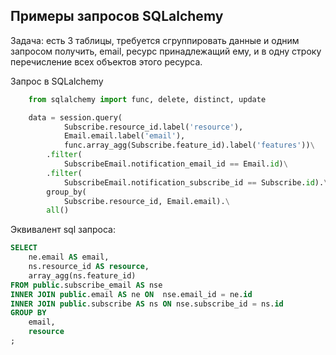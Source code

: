 Примеры запросов SQLalchemy  
---

Задача: есть 3 таблицы, требуется сгруппировать данные и одним запросом получить,
email, ресурс принадлежащий ему, и в одну строку перечисление всех объектов 
этого ресурса.

Запрос в SQLalchemy

```python
    from sqlalchemy import func, delete, distinct, update

    data = session.query(
            Subscribe.resource_id.label('resource'),
            Email.email.label('email'),
            func.array_agg(Subscribe.feature_id).label('features'))\
        .filter(
            SubscribeEmail.notification_email_id == Email.id)\
        .filter(
            SubscribeEmail.notification_subscribe_id == Subscribe.id).\
        group_by(
            Subscribe.resource_id, Email.email).\
        all()
```

Эквивалент sql запроса:

```sql
SELECT 
	ne.email AS email, 
	ns.resource_id AS resource,
	array_agg(ns.feature_id)
FROM public.subscribe_email AS nse
INNER JOIN public.email AS ne ON  nse.email_id = ne.id 
INNER JOIN public.subscribe AS ns ON nse.subscribe_id = ns.id
GROUP BY 
	email, 
	resource
;
```
